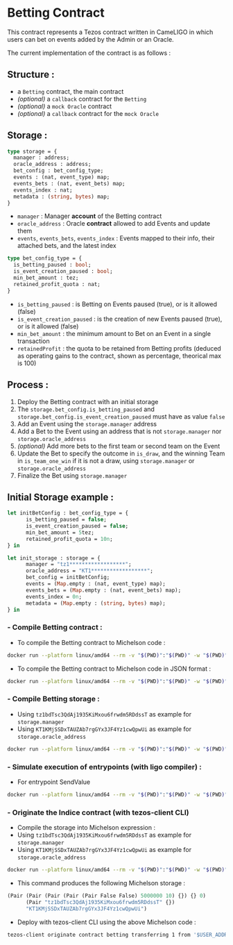 # Betting Contract

This contract represents a Tezos contract written in CameLIGO in which users can bet on events added by the Admin or an Oracle.

The current implementation of the contract is as follows :

## Structure :
- a `Betting` contract, the main contract
- _(optional)_ a `callback` contract for the `Betting`
- _(optional)_ a `mock Oracle` contract
- _(optional)_ a `callback` contract for the `mock Oracle`

## Storage :
```ocaml
type storage = {
  manager : address;
  oracle_address : address;
  bet_config : bet_config_type;
  events : (nat, event_type) map;
  events_bets : (nat, event_bets) map;
  events_index : nat;
  metadata : (string, bytes) map;
}
```
- `manager` : Manager **account** of the Betting contract
- `oracle_address` : Oracle **contract** allowed to add Events and update them
- `events`, `events_bets`, `events_index` : Events mapped to their info, their attached bets, and the latest index
```ocaml
type bet_config_type = {
  is_betting_paused : bool;
  is_event_creation_paused : bool;
  min_bet_amount : tez;
  retained_profit_quota : nat;
}
```
- `is_betting_paused` : is Betting on Events paused (true), or is it allowed (false)
- `is_event_creation_paused` : is the creation of new Events paused (true), or is it allowed (false)
- `min_bet_amount` : the minimum amount to Bet on an Event in a single transaction
- `retainedProfit` : the quota to be retained from Betting profits (deduced as operating gains to the contract, shown as percentage, theorical max is 100)

## Process :
1) Deploy the Betting contract with an initial storage
2) The `storage.bet_config.is_betting_paused` and `storage.bet_config.is_event_creation_paused` must have as value `false`
3) Add an Event using the `storage.manager` address
4) Add a Bet to the Event using an address that is not `storage.manager` nor `storage.oracle_address`
5) _(optional)_ Add more bets to the first team or second team on the Event
6) Update the Bet to specify the outcome in `is_draw`, and the winning Team in `is_team_one_win` if it is not a draw, using `storage.manager` or `storage.oracle_address`
7) Finalize the Bet using `storage.manager`

## Initial Storage example :
```ocaml
let initBetConfig : bet_config_type = {
      is_betting_paused = false;
      is_event_creation_paused = false;
      min_bet_amount = 5tez;
      retained_profit_quota = 10n;
} in

let init_storage : storage = {
      manager = "tz1******************";
      oracle_address = "KT1******************";
      bet_config = initBetConfig;
      events = (Map.empty : (nat, event_type) map);
      events_bets = (Map.empty : (nat, event_bets) map);
      events_index = 0n;
      metadata = (Map.empty : (string, bytes) map);
} in
```

### - Compile Betting contract :
- To compile the Betting contract to Michelson code :
```bash
docker run --platform linux/amd64 --rm -v "$(PWD)":"$(PWD)" -w "$(PWD)" ligolang/ligo:0.49.0 compile contract src/contracts/cameligo/betting/main.mligo > src/compiled/betting.tz
```
- To compile the Betting contract to Michelson code in JSON format :
```bash
docker run --platform linux/amd64 --rm -v "$(PWD)":"$(PWD)" -w "$(PWD)" ligolang/ligo:0.49.0 compile contract src/contracts/cameligo/betting/main.mligo --michelson-format json > src/compiled/betting.json
```

### - Compile Betting storage :
- Using `tz1bdTsc3QdAj1935KiMxou6frwdm5RDdssT` as example for `storage.manager`
- Using `KT1KMjSSDxTAUZAb7rgGYx3JF4Yz1cwQpwUi` as example for `storage.oracle_address`
```bash
docker run --platform linux/amd64 --rm -v "$(PWD)":"$(PWD)" -w "$(PWD)" ligolang/ligo:0.49.0 compile storage ./contracts/cameligo/betting/main.mligo '{manager = ("tz1bdTsc3QdAj1935KiMxou6frwdm5RDdssT" : address); oracle_address = ("KT1KMjSSDxTAUZAb7rgGYx3JF4Yz1cwQpwUi" : address); bet_config = {is_betting_paused = false; is_event_creation_paused = false; min_bet_amount = 5tez; retained_profit_quota = 10n}; events = (Map.empty : (nat, TYPES.event_type) map); events_bets = (Map.empty : (nat, TYPES.event_bets) map); events_index = 0n; metadata = (Map.empty : (string, bytes) map)}' -e main
```

### - Simulate execution of entrypoints (with ligo compiler) :

- For entrypoint SendValue
```bash
docker run --platform linux/amd64 --rm -v "$(PWD)":"$(PWD)" -w "$(PWD)" ligolang/ligo:0.49.0 run dry-run src/contracts/cameligo/betting/main.mligo 'SendValue(unit)' '37' -e indiceMain
```

### - Originate the Indice contract (with tezos-client CLI)
- Compile the storage into Michelson expression :
- Using `tz1bdTsc3QdAj1935KiMxou6frwdm5RDdssT` as example for `storage.manager`
- Using `KT1KMjSSDxTAUZAb7rgGYx3JF4Yz1cwQpwUi` as example for `storage.oracle_address`
```bash
docker run --platform linux/amd64 --rm -v "$(PWD)":"$(PWD)" -w "$(PWD)" ligolang/ligo:0.49.0 compile storage ./contracts/cameligo/betting/main.mligo '{manager = ("tz1bdTsc3QdAj1935KiMxou6frwdm5RDdssT" : address); oracle_address = ("KT1KMjSSDxTAUZAb7rgGYx3JF4Yz1cwQpwUi" : address); bet_config = {is_betting_paused = false; is_event_creation_paused = false; min_bet_amount = 5tez; retained_profit_quota = 10n}; events = (Map.empty : (nat, TYPES.event_type) map); events_bets = (Map.empty : (nat, TYPES.event_bets) map); events_index = 0n; metadata = (Map.empty : (string, bytes) map)}' -e main
```
- This command produces the following Michelson storage :
```ocaml
(Pair (Pair (Pair (Pair (Pair False False) 5000000 10) {}) {} 0)
      (Pair "tz1bdTsc3QdAj1935KiMxou6frwdm5RDdssT" {})
      "KT1KMjSSDxTAUZAb7rgGYx3JF4Yz1cwQpwUi")
```
- Deploy with tezos-client CLI using the above Michelson code :
```bash
tezos-client originate contract betting transferring 1 from '$USER_ADDRESS' running 'src/compiled/betting.tz' --init '(Pair (Pair (Pair (Pair (Pair False False) 5000000 10) {}) {} 0)(Pair "tz1bdTsc3QdAj1935KiMxou6frwdm5RDdssT" {})"KT1KMjSSDxTAUZAb7rgGYx3JF4Yz1cwQpwUi")'
```